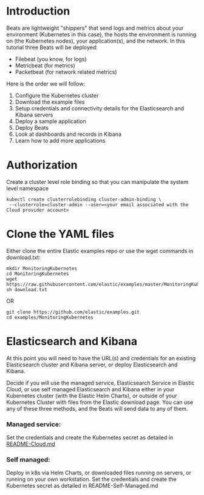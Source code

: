 # Introduction

Beats are lightweight "shippers" that send logs and metrics about your environment (Kubernetes in this case), the hosts the environment is running on (the Kubernetes nodes), your application(s), and the network.  In this tutorial three Beats will be deployed:
* Filebeat (you know, for logs)
* Metricbeat (for metrics)
* Packetbeat (for network related metrics)

Here is the order we will follow:

1. Configure the Kubernetes cluster
1. Download the example files
1. Setup credentials and connectivity details for the Elasticsearch and Kibana servers
1. Deploy a sample application
1. Deploy Beats
1. Look at dashboards and records in Kibana
1. Learn how to add more applications

# Authorization
Create a cluster level role binding so that you can manipulate the system level namespace

```
kubectl create clusterrolebinding cluster-admin-binding \
 --clusterrole=cluster-admin --user=<your email associated with the Cloud provider account>
```

# Clone the YAML files
Either clone the entire Elastic examples repo or use the wget commands in download.txt:

```
mkdir MonitoringKubernetes
cd MonitoringKubernetes
wget https://raw.githubusercontent.com/elastic/examples/master/MonitoringKubernetes/download.txt
sh download.txt
```

OR

```
git clone https://github.com/elastic/examples.git
cd examples/MonitoringKubernetes
```

# Elasticsearch and Kibana

At this point you will need to have the URL(s) and credentials for an existing Elasticsearch cluster and Kibana server, or deploy Elasticsearch and Kibana.

Decide if you will use the managed service, Elasticsearch Service in Elastic Cloud, or use self managed Elasticsearch and Kibana either in your Kubernetes cluster (with the Elastic Helm Charts), or outside of your Kubernetes Cluster with files from the Elastic download page.  You can use any of these three methods, and the Beats will send data to any of them.

### Managed service: 
Set the credentials and create the Kubernetes secret as detailed in [README-Cloud.md](blob/master/README-Cloud.md)

### Self managed: 
Deploy in k8s via Helm Charts, or downloaded files running on servers, or running on your own workstation.  Set the credentials and create the Kubernetes secret as detailed in README-Self-Managed.md

